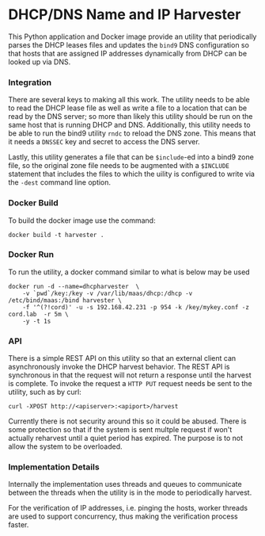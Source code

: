 # DHCP/DNS Name and IP Harvester
This Python application and Docker image provide an utility that periodically parses the DHCP leases files and updates the `bind9` DNS configuration so that hosts
that are assigned IP addresses dynamically from DHCP can be looked up via DNS.

### Integration
There are several keys to making all this work. The utility needs to be able to read the DHCP lease file as well as write a file to a location that can be read
by the DNS server; so more than likely this utility should be run on the same host that is running DHCP and DNS. Additionally, this utility needs to be able to
run the bind9 utility `rndc` to reload the DNS zone. This means that it needs a `DNSSEC` key and secret to access the DNS server.

Lastly, this utility generates a file that can be `$include`-ed into a bind9 zone file, so the original zone file needs to be augmented with a `$INCLUDE` statement
that includes the files to which the uility is configured to write via the `-dest` command line option.

### Docker Build
To build the docker image use the command:
```
docker build -t harvester .
```

### Docker Run
To run the utility, a docker command similar to what is below may be used

```
docker run -d --name=dhcpharvester  \
    -v `pwd`/key:/key -v /var/lib/maas/dhcp:/dhcp -v /etc/bind/maas:/bind harvester \
    -f '^(?!cord)' -u -s 192.168.42.231 -p 954 -k /key/mykey.conf -z cord.lab  -r 5m \
    -y -t 1s
```

### API
There is a simple REST API on this utility so that an external client can asynchronously invoke the DHCP harvest behavior. The REST API is 
synchronous in that the request will not return a response until the harvest is complete. To invoke the request a `HTTP PUT` request needs
be sent to the utility, such as by curl:
```
curl -XPOST http://<apiserver>:<apiport>/harvest
```
Currently there is not security around this so it could be abused. There is some protection so that if the system is sent multple request
if won't actually reharvest until a quiet period has expired. The purpose is to not allow the system to be overloaded.

### Implementation Details
Internally the implementation uses threads and queues to communicate between the threads when the utility is in the mode to periodically 
harvest.

For the verification of IP addresses, i.e. pinging the hosts, worker threads are used to support concurrency, thus making the verification
process faster.
